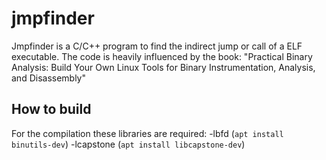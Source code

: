jmpfinder
=========

Jmpfinder is a C/C++ program to find the indirect jump or call of a ELF executable. The code is heavily influenced by the book: "Practical Binary Analysis: Build Your Own Linux Tools for Binary Instrumentation, Analysis, and Disassembly"

How to build
------------

For the compilation these libraries are required:
-lbfd		    (`apt install binutils-dev`)
-lcapstone	    (`apt install libcapstone-dev`)


